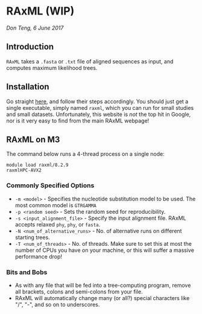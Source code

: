 # RAxML (WIP)
*Don Teng, 6 June 2017*

## Introduction
`RAxML` takes a `.fasta` or `.txt` file of aligned sequences as input, and computes maximum likelihood trees. 

## Installation
Go straight [here](http://www.sfu.ca/biology2/staff/dc/raxml/), and follow their steps accordingly. You should just get a single executable, simply named `raxml`, which you can run for small studies and small datasets. Unfortunately, this website is *not* the top hit in Google, nor is it very easy to find from the main RAxML webpage! 

## RAxML on M3
The command below runs a 4-thread process on a single node:

```
module load raxml/8.2.9
raxmlHPC-AVX2 
```

### Commonly Specified Options
- `-m <model>` - Specifies the nucleotide substitution model to be used. The most common model is `GTRGAMMA`
- `-p <random seed>` - Sets the random seed for reproducibility.
- `-s <input_alignment_file>` - Specify the input alignment file. RAxML accepts relaxed `phy`, `phy`, or `fasta`.
- `-N <num_of_alternative_runs>` - No. of alternative runs on different starting trees.
- `-T <num_of_threads>` - No. of threads. Make sure to set this at most the number of CPUs you have on your machine, or this will suffer a massive performance drop!

### Bits and Bobs
- As with any file that will be fed into a tree-computing program, remove all brackets, colons and semi-colons from your file. 
- RAxML will automatically change many (or all?) special characters like "/", "-", and so on to underscores. 
